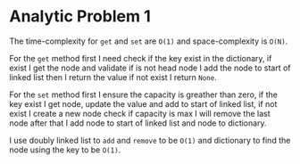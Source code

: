 # Analytic Problem 1

The time-complexity for `get` and `set` are `O(1)` and space-complexity is `O(N)`.

For the `get` method first I need check if the key exist in the dictionary, if exist I get the node and validate if is not head node I add the node to start of linked list then I return the value if not exist I return `None`.

For the `set` method first I ensure the capacity is greather than zero, if the key exist I get node, update the value and add to start of linked list, if not exist I create a new node check if capacity is max I will remove the last node after that I add node to start of linked list and node to dictionary.

I use doubly linked list to `add` and `remove` to be `O(1)` and dictionary to find the node using the key to be `O(1)`.